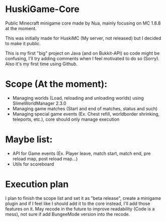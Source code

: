 # HuskiGame-Core
Public Minecraft minigame core made by Nua, mainly focusing on MC 1.8.8 at the moment.

This was initially made for HuskiMC (My server, not released) but I decided to make it public.

This is my first "big" project on Java (and on Bukkit-API) so code might be confusing, I'll try adding comments when I feel motivated to do so (Sorry). Also it's my first time using Github.

# Scope (At the moment):
- Managing worlds (Load, reloading and unloading worlds) using SlimeWorldManager 2.3.0
- Managing game matches (Start and end of matches, status and such)
- Managing special game events (Ex. Chest refill, worldborder shrinking, teleports, etc.), core should only manage execution

# Maybe list:
- API for Game events (Ex. Player leave, match start, match end, pre reload map, post reload map...)
- Utils for scoreboard

# Execution plan
I plan to finish the scope list and set it as "beta release", create a minigame plugin and if I feel like I should add it to the core instead, I'll add those features on it.
May recode in the future to improve readability (Code is a mess), not sure if add BungeeMode version into the recode.
